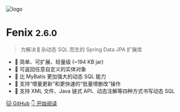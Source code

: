 ![logo](assets/images/logo.png)

# Fenix <small>2.6.0</small>

> 为解决复杂动态 SQL 而生的 Spring Data JPA 扩展库

- 🌱 简单、可扩展、轻量级 (~194 KB jar)
- 🌴 可返回任意自定义的实体对象
- 🌿 比 MyBatis 更加强大的动态 SQL 能力
- 🌾 支持“增量更新”和更快速的“批量增删改”操作
- 🎄 支持 XML 文件、Java 链式 API、动态注解等四种方式书写动态 SQL

[🐱 GitHub](https://github.com/blinkfox/fenix/)
[👇 开始阅读](README)
